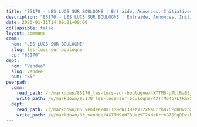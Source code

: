 ```yaml
---
title: "85170 - LES LUCS SUR BOULOGNE | Entraide, Annonces, Initiatives"
description: "85170 - LES LUCS SUR BOULOGNE | Entraide, Annonces, Initiatives"
date: 2020-01-11T14:09:21+09:00
collapsible: false
layout: commune
comm:
  nom: "LES LUCS SUR BOULOGNE"
  slug: les-lucs-sur-boulogne
  cp: "85170"
dept:
  nom: "Vendée"
  slug: vendee
  num: "85"
peerpad:
  comm:
    read_path: /r/markdown/85170_les-lucs-sur-boulogne/4XTTM64p7LtRaBSjnwJmTuMMrbnb5obDWGf8BvUcZh7h3APqH
    write_path: /w/markdown/85170_les-lucs-sur-boulogne/4XTTM64p7LtRaBSjnwJmTuMMrbnb5obDWGf8BvUcZh7h3APqH-K3TgTevvVyJiN8ozZrLFi3Z1UM9RQRs1pigEneWyGVRoHncynpEXQxytdL9gj7CzkvqxmNM14kq6WU78DpjPogUTZQvAwfZ8KMZwHg9tEXeTE5UDAiWKt5K8kBXq3Hsb9BB5T2J3
  dept:
    read_path: /r/markdown/85_vendee/4XTTM9oWT3UezVT2xNaDrrh876PqDDvzbaovSPP6P6ha63Ezk
    write_path: /w/markdown/85_vendee/4XTTM9oWT3UezVT2xNaDrrh876PqDDvzbaovSPP6P6ha63Ezk-K3TgTz4T2Ao5CxcmNgKRpi6DXEbSZWgvvZNdT7V4KiJycR1vvtGLxg5iYYYKajishdNzKNazAywn7vjwqtQs859ALiENaqFJQsULDwd4rYqVPy8n3JbNCeuPxinCnetCgcSuCcyv
---
```


